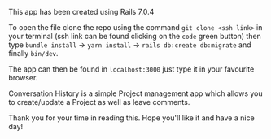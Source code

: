 This app has been created using Rails 7.0.4

To open the file clone the repo using the command `git clone <ssh link>` in your terminal (ssh link can be found clicking on the `code` green button)
then type `bundle install` -> `yarn install` -> `rails db:create db:migrate` and finally `bin/dev`.

The app can then be found in `localhost:3000` just type it in your favourite browser.

Conversation History is a simple Project management app which allows you to create/update a Project as well as leave comments.

Thank you for your time in reading this.
Hope you'll like it and have a nice day!
